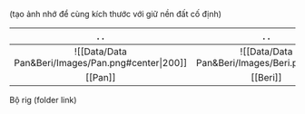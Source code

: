 (tạo ảnh nhớ để cùng kích thước với giữ nền đất cố định)

|          .                                            .          |       .                                            .       |
| :--------------------------------------------------------------: | :--------------------------------------------------------: |
| ![[Data/Data Pan&Beri/Images/Pan.png#center\|200]] | ![[Data/Data Pan&Beri/Images/Beri.png\|130]] |
|                          [[Pan]]                          |                       [[Beri]]                       |
Bộ rig (folder link)




